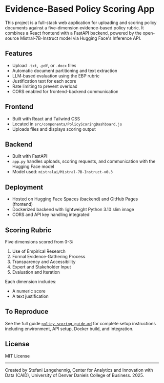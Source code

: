 # Evidence-Based Policy Scoring App

This project is a full-stack web application for uploading and scoring policy documents against a five-dimension evidence-based policy rubric. It combines a React frontend with a FastAPI backend, powered by the open-source Mistral-7B-Instruct model via Hugging Face's Inference API.

## Features

- Upload `.txt`, `.pdf`, or `.docx` files
- Automatic document partitioning and text extraction
- LLM-based evaluation using the EBP rubric
- Justification text for each score
- Rate limiting to prevent overload
- CORS enabled for frontend-backend communication

## Frontend

- Built with React and Tailwind CSS
- Located in `src/components/PolicyScoringDashboard.js`
- Uploads files and displays scoring output

## Backend

- Built with FastAPI
- `app.py` handles uploads, scoring requests, and communication with the Hugging Face model
- Model used: `mistralai/Mistral-7B-Instruct-v0.3`

## Deployment

- Hosted on Hugging Face Spaces (backend) and GitHub Pages (frontend)
- Dockerized backend with lightweight Python 3.10 slim image
- CORS and API key handling integrated

## Scoring Rubric

Five dimensions scored from 0-3:
1. Use of Empirical Research
2. Formal Evidence-Gathering Process
3. Transparency and Accessibility
4. Expert and Stakeholder Input
5. Evaluation and Iteration

Each dimension includes:
- A numeric score
- A text justification

## To Reproduce

See the full guide [`policy_scoring_guide.md`](./app-guide.md) for complete setup instructions including environment, API setup, Docker build, and integration.

## License

MIT License

---
Created by Stefani Langehennig, Center for Analytics and Innovation with Data (CAID), University of Denver Daniels College of Business. 2025.
